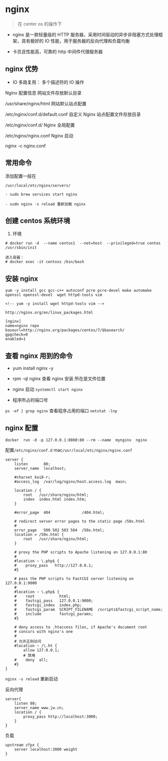 # nginx

> 在 center os 的操作下

-   nginx 是一款轻量级的 HTTP 服务器，采用时间驱动的异步非阻塞方式处理框架，具有极好的 IO 性能，用于服务器的反向代理和负载均衡

*   卡员且性能高，可靠的 http 中间件代理服务器

## nginx 优势

-   IO 多路复用： 多个描述符的 IO 操作

Nginx 配置信息
网站文件存放默认目录

/usr/share/nginx/html
网站默认站点配置

/etc/nginx/conf.d/default.conf
自定义 Nginx 站点配置文件存放目录

/etc/nginx/conf.d/
Nginx 全局配置

/etc/nginx/nginx.conf
Nginx 启动

nginx -c nginx.conf

## 常用命令

添加配置一般在

`/usr/local/etc/nginx/servers/`

`- sudo brew services start nginx`

`- sudo nginx -s reload 重新加载 nginx`

## 创建 centos 系统环境

1. 环境

```
# docker run -d  --name centos1  --net=host  --privileged=true centos  /usr/sbin/init

进入容器：
# docker exec -it centoss /bin/bash
```

## 安装 nginx

```
yum -y install gcc gcc-c++ autoconf pcre pcre-devel make automake openssl openssl-devel  wget httpd-tools vim

<!-- yum -y install wget httpd-tools vim -->
```

`http://nginx.org/en/linux_packages.html`

```
[nginx]
name=nginx repo
baseurl=http://nginx.org/packages/centos/7/$basearch/
gpgcheck=0
enabled=1
```

## 查看 nginx 用到的命令

-   yum install nginx -y

*   rpm -ql nginx 查看 nginx 安装 所在是文件位置

*   nginx 启动 `systemctl start nginx`

*   程序所占的端口号

`ps -ef | grep nginx` 查看程序占用的端口
`netstat -lnp`

## nginx 配置

```
docker  run -d -p 127.0.0.1:8080:80 --rm --name  mynginx  nginx
```

配置`/etc/nginx/conf.d`
mac`/usr/local/etc/nginx/nginx.conf`

```
server {
    listen       80;
    server_name  localhost;

    #charset koi8-r;
    #access_log  /var/log/nginx/host.access.log  main;

    location / {
        root   /usr/share/nginx/html;
        index  index.html index.htm;
    }

    #error_page  404              /404.html;

    # redirect server error pages to the static page /50x.html
    #
    error_page   500 502 503 504  /50x.html;
    location = /50x.html {
        root   /usr/share/nginx/html;
    }

    # proxy the PHP scripts to Apache listening on 127.0.0.1:80
    #
    #location ~ \.php$ {
    #    proxy_pass   http://127.0.0.1;
    #}

    # pass the PHP scripts to FastCGI server listening on 127.0.0.1:9000
    #
    #location ~ \.php$ {
    #    root           html;
    #    fastcgi_pass   127.0.0.1:9000;
    #    fastcgi_index  index.php;
    #    fastcgi_param  SCRIPT_FILENAME  /scripts$fastcgi_script_name;
    #    include        fastcgi_params;
    #}

    # deny access to .htaccess files, if Apache's document root
    # concurs with nginx's one
    #
    # 允许正则访问
    #location ~ /\.ht {
        allow 127.0.0.1;
        # 禁用
    #    deny  all;
    #}
}
```

`nginx -s reload` 重新启动

反向代理

```
server{
    listen 80;
    server_name www.jw.cn;
    location / {
        proxy_pass http://localhost:3000;
    }
}
```

负载

```
upstream zfpx {
    server localhost:3000 weight
}
```
